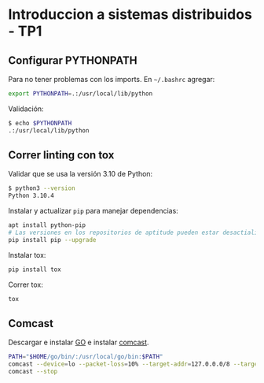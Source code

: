 # Introduccion a sistemas distribuidos - TP1

## Configurar PYTHONPATH

Para no tener problemas con los imports. En `~/.bashrc` agregar:

```bash
export PYTHONPATH=.:/usr/local/lib/python
```

Validación:

```bash
$ echo $PYTHONPATH
.:/usr/local/lib/python
```

## Correr linting con tox

Validar que se usa la versión 3.10 de Python:

```bash
$ python3 --version
Python 3.10.4
```

Instalar y actualizar `pip` para manejar dependencias:

```bash
apt install python-pip
# Las versiones en los repositorios de aptitude pueden estar desactializadas.
pip install pip --upgrade
```

Instalar tox:

```bash
pip install tox
```

Correr tox:

```bash
tox
```

## Comcast

Descargar e instalar [GO](https://go.dev/doc/install) e instalar
[comcast](https://github.com/tylertreat/comcast#installation).

```bash
PATH="$HOME/go/bin/:/usr/local/go/bin:$PATH"
comcast --device=lo --packet-loss=10% --target-addr=127.0.0.0/8 --target-proto=udp
comcast --stop
```
